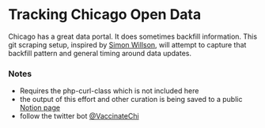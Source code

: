 # Tracking Chicago Open Data
Chicago has a great data portal. It does sometimes backfill information. This git scraping setup, inspired by [Simon Willson](https://simonwillison.net/2020/Oct/9/git-scraping/), will attempt to capture that backfill pattern and general timing around data updates.

### Notes
- Requires the php-curl-class which is not included here
- the output of this effort and other curation is being saved to a public [Notion page](https://www.notion.so/Vaccinate-Chicago-afe76107601841a4a0884c73e2da39a9)
- follow the twitter bot [@VaccinateChi](https://twitter.com/vaccinatechi) 